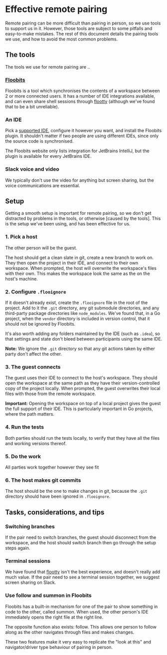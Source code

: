 # Effective remote pairing

Remote pairing can be more difficult than pairing in person, so we use tools to support us in it. However, those tools are subject to some pitfalls and easy-to-make mistakes. The rest of this document details the pairing tools we use, and how to avoid the most common problems.

## The tools
The tools we use for remote pairing are ..

### [Floobits](https://floobits.com)
Floobits is a tool which synchronises the contents of a workspace between 2 or more connected users. It has a number of IDE integrations available, and can even share shell sessions through [flootty](https://floobits.com/help/flootty) (although we've found that to be a bit unreliable).

### An IDE
Pick a [supported IDE](https://floobits.com/help/plugins), configure it however you want, and install the Floobits plugin. It shouldn't matter if two people are using different IDEs, since only the source code is synchronised.

The Floobits website only lists integration for JetBrains IntelliJ, but the plugin is available for every JetBrains IDE.

### Slack voice and video
We typically don't use the video for anything but screen sharing, but the voice communications are essential.

## Setup
Getting a smooth setup is important for remote pairing, so we don't get distracted by problems in the tools, or otherwise [caused by the tools]. This is the setup we've been using, and has been effective for us.

### 1. Pick a host

The other person will be the guest.

The host should get a clean slate in git, create a new branch to work on. They then open the project in their IDE, and connect to their own workspace. When prompted, the host will overwrite the workspace's files with their own. This makes the workspace look the same as the on the host's machine.

### 2. Configure `.flooignore`
If it doesn't already exist, create the `.flooignore` file in the root of the project. Add to it the `.git` directory, any git submodule directories, and any third-party package directories like `node_modules`. We've found that, in a Go project, when the `vendor` directory is included in version control, that it should not be ignored by Floobits.

It's also worth adding any folders maintained by the IDE (such as `.idea`), so that settings and state don't bleed between participants using the same IDE.

**Note:** We ignore the `.git` directory so that any git actions taken by either party don't affect the other.

### 3. The guest connects

The guest uses their IDE to connect to the host's workspace. They should open the workspace at the same path as they have their version-controlled copy of the project locally. When prompted, the guest overwrites their local files with those from the remote workspace.

**Important:** Opening the workspace on top of a local project gives the guest the full support of their IDE. This is particularly important in Go projects, where the path matters.

### 4. Run the tests
Both parties should run the tests locally, to verify that they have all the files and working versions thereof.

### 5. Do the work
All parties work together however they see fit

### 6. The host makes git commits
The host should be the one to make changes in git, because the `.git` directory should have been ignored in `.flooignore`.

## Tasks, considerations, and tips
### Switching branches
If the pair need to switch branches, the guest should disconnect from the workspace, and the host should switch branch then go through the setup steps again.

### Terminal sessions
We have found that [flootty](https://floobits.com/help/flootty) isn't the best experience, and doesn't really add much value. If the pair need to see a terminal session together, we suggest screen sharing on Slack.

### Use follow and summon in Floobits
Floobits has a built-in mechanism for one of the pair to show something in code to the other, called summon. When used, the other person's IDE immediately opens the right file at the right line.

The opposite function also exists: follow. This allows one person to follow along as the other navigates through files and makes changes.

These two features make it very easy to replicate the "look at this" and navigator/driver type behaviour of pairing in person.
